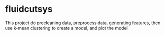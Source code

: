 # fluidcutsys
This project do precleaning data, preprocess data, generating features, then use k-mean clustering to create a model, and plot the model
